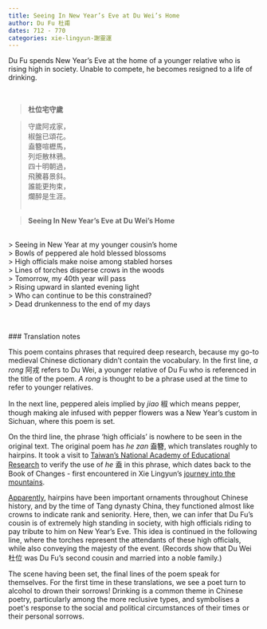 ```yaml
---
title: Seeing In New Year’s Eve at Du Wei’s Home
author: Du Fu 杜甫
dates: 712 - 770
categories: xie-lingyun-謝靈運
---
```

Du Fu spends New Year’s Eve at the home of a younger relative who is rising high in society.<!--more--> Unable to compete, he becomes resigned to a life of drinking.
  
<br>

>**杜位宅守歲**
  
>守歲阿戎家，<br>
>椒盤已頌花。<br>
>盍簪喧櫪馬，<br>
>列炬散林鴉。<br>
>四十明朝過，<br>
>飛騰暮景斜。<br>
>誰能更拘束，<br>
>爛醉是生涯。<br><br>

>**Seeing In New Year’s Eve at Du Wei’s Home**
<br>      
> Seeing in New Year at my younger cousin’s home <br>
> Bowls of peppered ale hold blessed blossoms <br>
> High officials make noise among stabled horses <br>
> Lines of torches disperse crows in the woods <br>
> Tomorrow, my 40th year will pass <br>
> Rising upward in slanted evening light <br>
> Who can continue to be this constrained? <br>
> Dead drunkenness to the end of my days  <br><br><br>

<p class="post-title divided p-name"></p>    
### Translation notes

This poem contains phrases that required deep research, because my go-to medieval Chinese dictionary didn’t contain the vocabulary. In the first line, *a rong* 阿戎 refers to Du Wei, a younger relative of Du Fu who is referenced in the title of the poem. *A rong* is thought to be a phrase used at the time to refer to younger relatives.

In the next line, peppered aleis implied by *jiao* ‌椒 which means pepper, though making ale infused with pepper flowers was a New Year’s custom in Sichuan, where this poem is set.

On the third line, the phrase ‘high officials’ is nowhere to be seen in the original text. The original poem has *he zan* 盍簪, which translates roughly to hairpins. It took a visit to [Taiwan’s National Academy of Educational Research](https://dict.revised.moe.edu.tw/dictView.jsp?ID=79872&la=0&powerMode=0) to verify the use of *he* 盍 in this phrase, which dates back to the Book of Changes - first encountered in Xie Lingyun’s [journey into the mountains](/poets/xie-lingyun-謝靈運/heading-to-north-mountain). 

[Apparently](https://web.prm.ox.ac.uk/rpr/index.php/object-biography-index/19-prmcollection/290-chinese-hairpins/index.html), hairpins have been important ornaments throughout Chinese history, and by the time of Tang dynasty China, they functioned almost like crowns to indicate rank and seniority. Here, then, we can infer that Du Fu’s cousin is of extremely high standing in society, with high officials riding to pay tribute to him on New Year’s Eve. This idea is continued in the following line, where the torches represent the attendants of these high officials, while also conveying the majesty of the event. (Records show that Du Wei 杜位 was Du Fu’s second cousin and married into a noble family.)

The scene having been set, the final lines of the poem speak for themselves. For the first time in these translations, we see a poet turn to alcohol to drown their sorrows! Drinking is a common theme in Chinese poetry, particularly among the more reclusive types, and symbolises a poet's response to the social and political circumstances of their times or their personal sorrows.